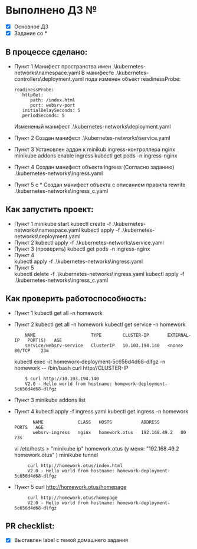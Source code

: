 # Выполнено ДЗ №

 - [x] Основное ДЗ
 - [x] Задание со *

## В процессе сделано:
 - Пункт 1
   Манифест пространства имен
      .\kubernetes-networks\namespace.yaml
   В манифесте .\kubernetes-controllers\deployment.yaml пода изменен объект readinessProbe:

       readinessProbe:
          httpGet:
             path: /index.html
             port: websrv-port
          initialDelaySeconds: 5
          periodSeconds: 5

   Измененый манифест .\kubernetes-networks\deployment.yaml
    
 - Пункт 2
   Создан манифест 
       .\kubernetes-networks\service.yaml

 - Пункт 3
   Установлен аддон к minikub ingress-контроллера nginx
       minikube addons enable ingress
       kubectl get pods -n ingress-nginx

 - Пункт 4 
 Создан манифест объекта ingress (Согласно заданию)
       .\kubernetes-networks\ingress.yaml

 - Пункт 5 с *
   Создан манифест объекта с описанием правила rewrite
       .\kubernetes-networks\ingress_c.yaml

## Как запустить проект:
 - Пункт 1
      minikube start
      kubectl create -f .\kubernetes-networks\namespace.yaml
      kubectl apply -f .\kubernetes-networks\deployment.yaml
 - Пункт 2
      kubectl apply -f .\kubernetes-networks\service.yaml
 - Пункт 3 (проверить)
      kubectl get pods -n ingress-nginx    
 - Пункт 4         
      kubectl apply -f .\kubernetes-networks\ingress.yaml
 - Пункт 5   
      kubectl delete -f .\kubernetes-networks\ingress.yaml
      kubectl apply -f .\kubernetes-networks\ingress_c.yaml
    
## Как проверить работоспособность:

 - Пункт 1
      kubectl get all -n homework
 - Пункт 2
      kubectl get all -n homework
      kubectl get service -n homework

           NAME                     TYPE        CLUSTER-IP       EXTERNAL-IP   PORT(S)   AGE
           service/websrv-service   ClusterIP   10.103.194.140   <none>        80/TCP    23m   

      kubectl exec -it homework-deployment-5c656d4d68-dlfgz  -n homework -- /bin/bash
      curl http://CLUSTER-IP

           $ curl http://10.103.194.140
           V2.0 - Hello world from hostname: homework-deployment-5c656d4d68-dlfgz  

 - Пункт 3
      minikube addons list
	  
 - Пункт 4
	  kubectl apply -f ingress.yaml
	  kubectl get ingress -n homework

              NAME             CLASS   HOSTS           ADDRESS        PORTS   AGE
              websrv-ingress   nginx   homework.otus   192.168.49.2   80      73s

	 vi /etc/hosts > "minikube ip" homework.otus (у меня: "192.168.49.2 homework.otus" )
	 minikube tunnel
	    
            curl http://homework.otus/index.html
            V2.0 - Hello world from hostname: homework-deployment-5c656d4d68-dlfgz

 - Пункт 5
        curl http://homework.otus/homepage

            curl http://homework.otus/homepage
            V2.0 - Hello world from hostname: homework-deployment-5c656d4d68-dlfgz

## PR checklist:
 - [x] Выставлен label с темой домашнего задания

